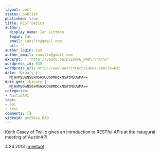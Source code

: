 ```yaml
---
layout: post
status: publish
published: true
title: REST Basics
author:
  display_name: Ian Littman
  login: Ian
  email: iansltx@gmail.com
  url: ''
author_login: Ian
author_email: iansltx@gmail.com
excerpt: ! "http://youtu.be/pvZ98vG_RAQ\r\n\r\n"
wordpress_id: 635
wordpress_url: http://www.austintechvideos.com/?p=635
date: !binary |-
  MjAxMy0wNS0xMSAxODo0MDoxNSAtMDUwMA==
date_gmt: !binary |-
  MjAxMy0wNS0xMSAxODo0MDoxNSAtMDUwMA==
categories:
- AustinAPI
tags:
- api
- rest
comments: []
videoid: pvZ98vG_RAQ
---
```

<p>Keith Casey of Twilio gives an introduction to RESTful APIs at the inaugural meeting of AustinAPI.</p>
<p>4.24.2013 (<a href="http://www.meetup.com/Austin-Homegrown-API/events/111305872/">meetup</a>)</p>
